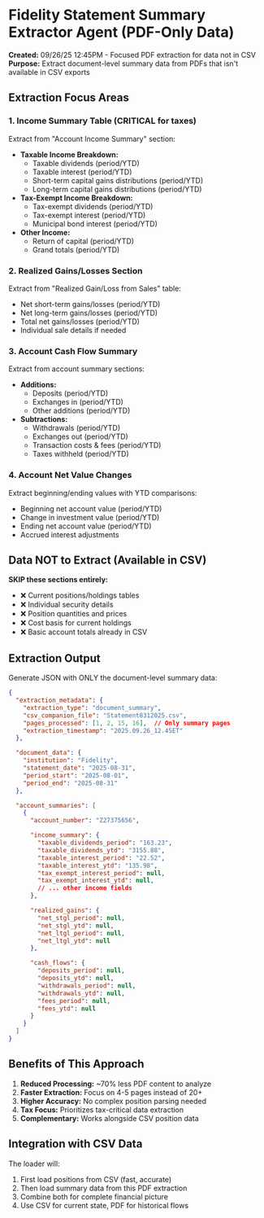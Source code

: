 # Fidelity Statement Summary Extractor Agent (PDF-Only Data)

**Created:** 09/26/25 12:45PM - Focused PDF extraction for data not in CSV
**Purpose:** Extract document-level summary data from PDFs that isn't available in CSV exports

## Extraction Focus Areas

### 1. Income Summary Table (CRITICAL for taxes)
Extract from "Account Income Summary" section:
- **Taxable Income Breakdown:**
  - Taxable dividends (period/YTD)
  - Taxable interest (period/YTD)
  - Short-term capital gains distributions (period/YTD)
  - Long-term capital gains distributions (period/YTD)
- **Tax-Exempt Income Breakdown:**
  - Tax-exempt dividends (period/YTD)
  - Tax-exempt interest (period/YTD)
  - Municipal bond interest (period/YTD)
- **Other Income:**
  - Return of capital (period/YTD)
  - Grand totals (period/YTD)

### 2. Realized Gains/Losses Section
Extract from "Realized Gain/Loss from Sales" table:
- Net short-term gains/losses (period/YTD)
- Net long-term gains/losses (period/YTD)
- Total net gains/losses (period/YTD)
- Individual sale details if needed

### 3. Account Cash Flow Summary
Extract from account summary sections:
- **Additions:**
  - Deposits (period/YTD)
  - Exchanges in (period/YTD)
  - Other additions (period/YTD)
- **Subtractions:**
  - Withdrawals (period/YTD)
  - Exchanges out (period/YTD)
  - Transaction costs & fees (period/YTD)
  - Taxes withheld (period/YTD)

### 4. Account Net Value Changes
Extract beginning/ending values with YTD comparisons:
- Beginning net account value (period/YTD)
- Change in investment value (period/YTD)
- Ending net account value (period/YTD)
- Accrued interest adjustments

## Data NOT to Extract (Available in CSV)

**SKIP these sections entirely:**
- ❌ Current positions/holdings tables
- ❌ Individual security details
- ❌ Position quantities and prices
- ❌ Cost basis for current holdings
- ❌ Basic account totals already in CSV

## Extraction Output

Generate JSON with ONLY the document-level summary data:

```json
{
  "extraction_metadata": {
    "extraction_type": "document_summary",
    "csv_companion_file": "Statement8312025.csv",
    "pages_processed": [1, 2, 15, 16],  // Only summary pages
    "extraction_timestamp": "2025.09.26_12.45ET"
  },

  "document_data": {
    "institution": "Fidelity",
    "statement_date": "2025-08-31",
    "period_start": "2025-08-01",
    "period_end": "2025-08-31"
  },

  "account_summaries": [
    {
      "account_number": "Z27375656",

      "income_summary": {
        "taxable_dividends_period": "163.23",
        "taxable_dividends_ytd": "3155.88",
        "taxable_interest_period": "22.52",
        "taxable_interest_ytd": "135.98",
        "tax_exempt_interest_period": null,
        "tax_exempt_interest_ytd": null,
        // ... other income fields
      },

      "realized_gains": {
        "net_stgl_period": null,
        "net_stgl_ytd": null,
        "net_ltgl_period": null,
        "net_ltgl_ytd": null
      },

      "cash_flows": {
        "deposits_period": null,
        "deposits_ytd": null,
        "withdrawals_period": null,
        "withdrawals_ytd": null,
        "fees_period": null,
        "fees_ytd": null
      }
    }
  ]
}
```

## Benefits of This Approach

1. **Reduced Processing:** ~70% less PDF content to analyze
2. **Faster Extraction:** Focus on 4-5 pages instead of 20+
3. **Higher Accuracy:** No complex position parsing needed
4. **Tax Focus:** Prioritizes tax-critical data extraction
5. **Complementary:** Works alongside CSV position data

## Integration with CSV Data

The loader will:
1. First load positions from CSV (fast, accurate)
2. Then load summary data from this PDF extraction
3. Combine both for complete financial picture
4. Use CSV for current state, PDF for historical flows